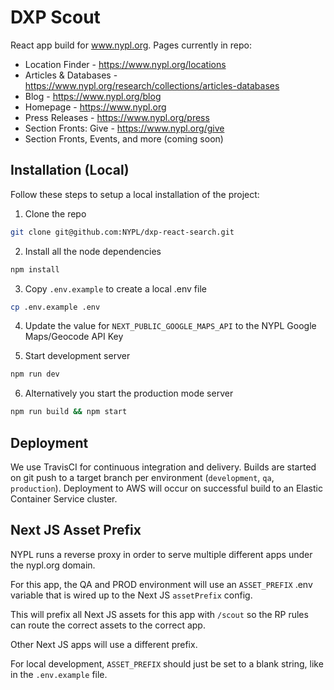 # DXP Scout

React app build for www.nypl.org. Pages currently in repo:

- Location Finder - https://www.nypl.org/locations
- Articles & Databases - https://www.nypl.org/research/collections/articles-databases
- Blog - https://www.nypl.org/blog
- Homepage - https://www.nypl.org
- Press Releases - https://www.nypl.org/press
- Section Fronts: Give - https://www.nypl.org/give
- Section Fronts, Events, and more (coming soon)

## Installation (Local)

Follow these steps to setup a local installation of the project:

1. Clone the repo

```sh
git clone git@github.com:NYPL/dxp-react-search.git
```

2. Install all the node dependencies

```sh
npm install
```

3. Copy `.env.example` to create a local .env file

```sh
cp .env.example .env
```

4. Update the value for `NEXT_PUBLIC_GOOGLE_MAPS_API` to the NYPL Google Maps/Geocode API Key

5. Start development server

```sh
npm run dev
```

6. Alternatively you start the production mode server

```sh
npm run build && npm start
```

## Deployment

We use TravisCI for continuous integration and delivery. Builds are started on git push to a target branch per environment (`development`, `qa`, `production`). Deployment to AWS will occur on successful build to an Elastic Container Service cluster.

## Next JS Asset Prefix

NYPL runs a reverse proxy in order to serve multiple different apps under the nypl.org domain.

For this app, the QA and PROD environment will use an `ASSET_PREFIX` .env variable that is wired up to the Next JS `assetPrefix` config.

This will prefix all Next JS assets for this app with `/scout` so the RP rules can route the correct assets to the correct app.

Other Next JS apps will use a different prefix.

For local development, `ASSET_PREFIX` should just be set to a blank string, like in the `.env.example` file.
